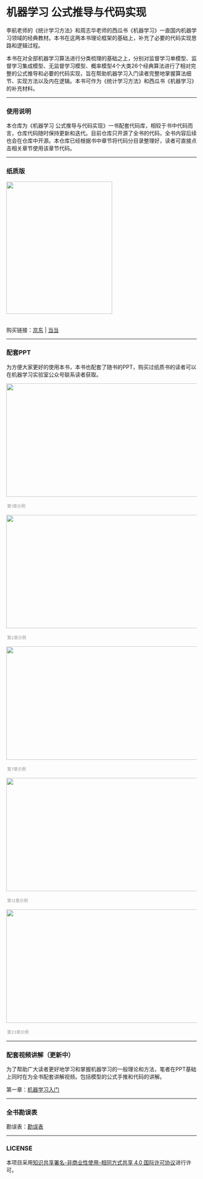 # 机器学习 公式推导与代码实现
李航老师的《统计学习方法》和周志华老师的西瓜书《机器学习》一直国内机器学习领域的经典教材。本书在这两本书理论框架的基础上，补充了必要的代码实现思路和逻辑过程。

本书在对全部机器学习算法进行分类梳理的基础之上，分别对监督学习单模型、监督学习集成模型、无监督学习模型、概率模型4个大类26个经典算法进行了相对完整的公式推导和必要的代码实现，旨在帮助机器学习入门读者完整地掌握算法细节、实现方法以及内在逻辑。本书可作为《统计学习方法》和西瓜书《机器学习》的补充材料。

---
### 使用说明
本仓库为《机器学习 公式推导与代码实现》一书配套代码库，相较于书中代码而言，仓库代码随时保持更新和迭代。目前仓库只开源了全书的代码，全书内容后续也会在仓库中开源。本仓库已经根据书中章节将代码分目录整理好，读者可直接点击相关章节使用该章节代码。

---
### 纸质版
<img 
src="https://github.com/luwill/louwill-python-learning/raw/master/cover.jpg"
width = "280" height = "350">
<br>
<div style="color: #999;
font-size:11px;
padding: 2px;"></div>

购买链接：[京东](https://item.jd.com/13581834.html) | [当当](http://product.dangdang.com/29354670.html)

---
### 配套PPT
为方便大家更好的使用本书，本书也配套了随书的PPT，购买过纸质书的读者可以在机器学习实验室公众号联系读者获取。

<img 
src="https://github.com/luwill/Machine_Learning_Code_Implementation/blob/master/pic/ppt_1.png"
width = "534" height = "300">
<br>
<div style="color: #999;
font-size:11px;
padding: 2px;">第1章示例</div>


<img 
src="https://github.com/luwill/Machine_Learning_Code_Implementation/blob/master/pic/ppt_2.png"
width = "534" height = "300">
<br>
<div style="color: #999;
font-size:11px;
padding: 2px;">第2章示例</div>


<img 
src="https://github.com/luwill/Machine_Learning_Code_Implementation/blob/master/pic/ppt_3.png"
width = "534" height = "300">
<br>
<div style="color: #999;
font-size:11px;
padding: 2px;">第7章示例</div>

<img 
src="https://github.com/luwill/Machine_Learning_Code_Implementation/blob/master/pic/ppt_4.png"
width = "534" height = "300">
<br>
<div style="color: #999;
font-size:11px;
padding: 2px;">第12章示例</div>


<img 
src="https://github.com/luwill/Machine_Learning_Code_Implementation/blob/master/pic/ppt_5.png"
width = "534" height = "300">
<br>
<div style="color: #999;
font-size:11px;
padding: 2px;">第23章示例</div>


---
### 配套视频讲解（更新中）
为了帮助广大读者更好地学习和掌握机器学习的一般理论和方法，笔者在PPT基础上同时在为全书配套讲解视频。包括模型的公式手推和代码的讲解。

第一章：[机器学习入门](https://www.bilibili.com/video/BV1jR4y1A7aH#reply112207884144)

---
### 全书勘误表
勘误表：[勘误表](https://github.com/luwill/Machine_Learning_Code_Implementation/blob/master/Errata/Errata.md)

---
### LICENSE
本项目采用[知识共享署名-非商业性使用-相同方式共享 4.0 国际许可协议](https://creativecommons.org/licenses/by-nc-sa/4.0/)进行许可。
